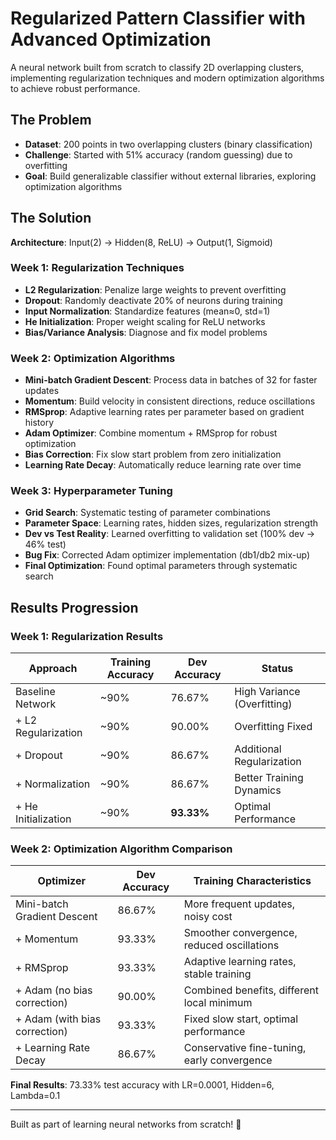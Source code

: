 # Regularized Pattern Classifier with Advanced Optimization

A neural network built from scratch to classify 2D overlapping clusters, implementing regularization techniques and modern optimization algorithms to achieve robust performance.

## The Problem

- **Dataset**: 200 points in two overlapping clusters (binary classification)
- **Challenge**: Started with 51% accuracy (random guessing) due to overfitting
- **Goal**: Build generalizable classifier without external libraries, exploring optimization algorithms

## The Solution

**Architecture**: Input(2) → Hidden(8, ReLU) → Output(1, Sigmoid)

### Week 1: Regularization Techniques

- **L2 Regularization**: Penalize large weights to prevent overfitting
- **Dropout**: Randomly deactivate 20% of neurons during training
- **Input Normalization**: Standardize features (mean≈0, std=1)
- **He Initialization**: Proper weight scaling for ReLU networks
- **Bias/Variance Analysis**: Diagnose and fix model problems

### Week 2: Optimization Algorithms

- **Mini-batch Gradient Descent**: Process data in batches of 32 for faster updates
- **Momentum**: Build velocity in consistent directions, reduce oscillations
- **RMSprop**: Adaptive learning rates per parameter based on gradient history
- **Adam Optimizer**: Combine momentum + RMSprop for robust optimization
- **Bias Correction**: Fix slow start problem from zero initialization
- **Learning Rate Decay**: Automatically reduce learning rate over time

### Week 3: Hyperparameter Tuning

- **Grid Search**: Systematic testing of parameter combinations
- **Parameter Space**: Learning rates, hidden sizes, regularization strength
- **Dev vs Test Reality**: Learned overfitting to validation set (100% dev → 46% test)
- **Bug Fix**: Corrected Adam optimizer implementation (db1/db2 mix-up)
- **Final Optimization**: Found optimal parameters through systematic search

## Results Progression

### Week 1: Regularization Results

| Approach            | Training Accuracy | Dev Accuracy | Status                      |
| ------------------- | ----------------- | ------------ | --------------------------- |
| Baseline Network    | ~90%              | 76.67%       | High Variance (Overfitting) |
| + L2 Regularization | ~90%              | 90.00%       | Overfitting Fixed           |
| + Dropout           | ~90%              | 86.67%       | Additional Regularization   |
| + Normalization     | ~90%              | 86.67%       | Better Training Dynamics    |
| + He Initialization | ~90%              | **93.33%**   | Optimal Performance         |

### Week 2: Optimization Algorithm Comparison

| Optimizer                     | Dev Accuracy | Training Characteristics                    |
| ----------------------------- | ------------ | ------------------------------------------- |
| Mini-batch Gradient Descent   | 86.67%       | More frequent updates, noisy cost           |
| + Momentum                    | 93.33%       | Smoother convergence, reduced oscillations  |
| + RMSprop                     | 93.33%       | Adaptive learning rates, stable training    |
| + Adam (no bias correction)   | 90.00%       | Combined benefits, different local minimum  |
| + Adam (with bias correction) | 93.33%       | Fixed slow start, optimal performance       |
| + Learning Rate Decay         | 86.67%       | Conservative fine-tuning, early convergence |

**Final Results**: 73.33% test accuracy with LR=0.0001, Hidden=6, Lambda=0.1

---

Built as part of learning neural networks from scratch! 🧠
